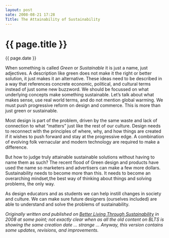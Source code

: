 ```yaml
---
layout: post
sate: 2008-08-21 17:28
Title: The Attainability of Sustainability
---
```


{{ page.title }}
================

<time class="meta">{{ page.date }}</time>

When something is called _Green_ or _Sustainable_ it is just a name, just adjectives. A description like green does not make it the right or better solution, it just makes it an alternative. These ideas need to be described in a way that references concrete economic, political, and cultural terms instead of just some new buzzword. We should be focussed on what underlying concepts make something sustainable. Let’s talk about what makes sense, use real world terms, and do not mention global warming. We must push progressive reform on design and commerce. This is more than just green or sustainable.

Most design is part of the problem, driven by the same waste and lack of connection to what “matters” just like the rest of our culture. Design needs to reconnect with the principles of where, why, and how things are created if it wishes to push forward and stay at the progressive edge. A combination of evolving folk vernacular and modern technology are required to make a difference.

But how to judge truly attainable sustainable solutions without having to name them as such? The recent flood of Green design and products have used the name so marketers and advertisers can make a few more dollars. Sustainability needs to become more than this. It needs to become an overarching mindset,the best way of thinking about things and solving problems, the only way.

As design educators and as students we can help instill changes in society and culture. We can make sure future designers (ourselves included) are able to understand and solve the problems of sustainability.

_Originally written and published on [Better Living Through Sustainability](http://http://betterlivingthroughsustainability.com/node/7) in 2008 at some point; not exactly clear when as all the old content on BLTS is showing the same creation date … strange … Anyway, this version contains some updates, revisions, and improvements._